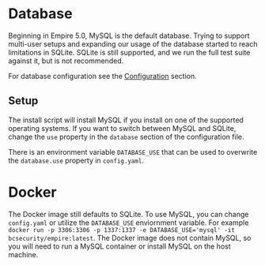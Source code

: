 # Database

Beginning in Empire 5.0, MySQL is the default database. Trying to support multi-user setups and expanding our usage of the database started to reach limitations in SQLite. SQLite is still supported, and we run the full test suite against it, but is not recommended.

For database configuration see the [Configuration](../quickstart/server.md) section.

## Setup
The install script will install MySQL if you install on one of the supported operating systems. If you want to switch between MySQL and SQLite, change the `use` property in the `database` section of the configuration file.

There is an environment variable `DATABASE_USE` that can be used to overwrite the `database.use` property in `config.yaml`.

# Docker
The Docker image still defaults to SQLite. To use MySQL, you can change `config.yaml` or utilize the `DATABASE_USE` enviornment variable. For example `docker run -p 3306:3306 -p 1337:1337 -e DATABASE_USE='mysql' -it bcsecurity/empire:latest`.
The Docker image does not contain MySQL, so you will need to run a MySQL container or install MySQL on the host machine.
